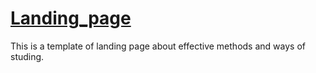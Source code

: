 # [Landing_page](https://thekristisha.github.io/Landing_page/)
This is a template of landing page about effective methods and ways of studing.
